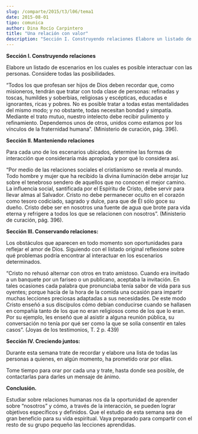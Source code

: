```yaml
---
slug: /comparte/2015/t3/l06/tema1
date: 2015-08-01
tipo: comunica
author: Dina Rocío Carpintero
title: "Una relación con valor"
description: "Sección I. Construyendo relaciones Elabore un listado de escenarios en los  cuales es posible interactuar con las personas. Considere todas las  posibilidades. “Todos los que profesan ser hijos de Dios deben recordar que,  como misioneros, tendrán que tratar con toda clase de ..."
---
```


**Sección I. Construyendo relaciones**

Elabore un listado de escenarios en los cuales es posible interactuar con las personas. Considere todas las posibilidades.

“Todos los que profesan ser hijos de Dios deben recordar que, como misioneros, tendrán que tratar con toda clase de personas: refinadas y toscas, humildes y soberbias, religiosas y escépticas, educadas e ignorantes, ricas y pobres. No es posible tratar a todas estas mentalidades del mismo modo; y no obstante, todas necesitan bondad y simpatía. Mediante el trato mutuo, nuestro intelecto debe recibir pulimento y refinamiento. Dependemos unos de otros, unidos como estamos por los vínculos de la fraternidad humana”. (Ministerio de curación, pág. 396).

**Sección II. Manteniendo relaciones**

Para cada uno de los escenarios ubicados, determine las formas de interacción que consideraría más apropiada y por qué lo considera así.

“Por medio de las relaciones sociales el cristianismo se revela al mundo. Todo hombre y mujer que ha recibido la divina iluminación debe arrojar luz sobre el tenebroso sendero de aquellos que no conocen el mejor camino. La influencia social, santificada por el Espíritu de Cristo, debe servir para llevar almas al Salvador. Cristo no debe permanecer oculto en el corazón como tesoro codiciado, sagrado y dulce, para que de Él sólo goce su dueño. Cristo debe ser en nosotros una fuente de agua que brote para vida eterna y refrigere a todos los que se relacionen con nosotros”. (Ministerio de curación, pág. 396).

**Sección III. Conservando relaciones:**

Los obstáculos que aparecen en todo momento son oportunidades para reflejar el amor de Dios. Siguiendo con el listado original reflexione sobre qué problemas podría encontrar al interactuar en los escenarios determinados.

“Cristo no rehusó alternar con otros en trato amistoso. Cuando era invitado a un banquete por un fariseo o un publicano, aceptaba la invitación. En tales ocasiones cada palabra que pronunciaba tenía sabor de vida para sus oyentes; porque hacía de la hora de la comida una ocasión para impartir muchas lecciones preciosas adaptadas a sus necesidades. De este modo Cristo enseñó a sus discípulos cómo debían conducirse cuando se hallasen en compañía tanto de los que no eran religiosos como de los que lo eran. Por su ejemplo, les enseñó que al asistir a alguna reunión pública, su conversación no tenía por qué ser como la que se solía consentir en tales casos”. (Joyas de los testimonios, T. 2 p. 439)

**Sección IV. Creciendo juntos:**

Durante esta semana trate de recordar y elabore una lista de todas las personas a quienes, en algún momento, ha prometido orar por ellas.

Tome tiempo para orar por cada una y trate, hasta donde sea posible, de contactarlas para darles un mensaje de ánimo.

**Conclusión.**

Estudiar sobre relaciones humanas nos da la oportunidad de aprender sobre “nosotros” y cómo, a través de la interacción, se pueden lograr objetivos específicos y definidos. Que el estudio de esta semana sea de gran beneficio para su vida espiritual. Vaya preparado para compartir con el resto de su grupo pequeño las lecciones aprendidas.
